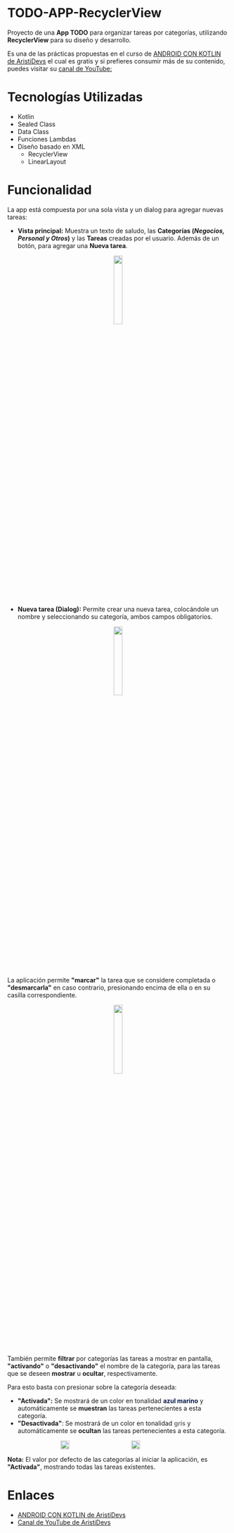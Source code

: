 # TODO-APP-RecyclerView
Proyecto de una **App TODO** para organizar tareas por categorías, utilizando **RecyclerView** para su diseño y desarrollo.

Es una de las prácticas propuestas en el curso de [ANDROID CON KOTLIN de AristiDevs](https://youtu.be/vJapzH_46a8) el cual es gratis y si prefieres consumir más de su contenido, puedes visitar su [canal de YouTube:](https://www.youtube.com/@AristiDevs)

# Tecnologías Utilizadas
- Kotlin
- Sealed Class
- Data Class
- Funciones Lambdas
- Diseño basado en XML
  - RecyclerView
  - LinearLayout

# Funcionalidad
La app está compuesta por una sola vista y un dialog para agregar nuevas tareas:

- **Vista principal:** Muestra un texto de saludo, las **Categorías (*Negocios, Personal y Otros*)** y las **Tareas** creadas por el usuario. Además de un botón, para agregar una **Nueva tarea**.<br>
<p align="center">
      <img width="20%" src="https://i.postimg.cc/g0ysTQ9P/Screenshot-1.png">
  </p>

- **Nueva tarea (Dialog):** Permite crear una nueva tarea, colocándole un nombre y seleccionando su categoría, ambos campos obligatorios.<br>
<p align="center">
      <img width="20%" src="https://i.postimg.cc/D00cmzS2/Screenshot-2.png">
  </p>


La aplicación permite **"marcar"** la tarea que se considere completada o **"desmarcarla"** en caso contrario, presionando encima de ella o en su casilla correspondiente.<br>
<p align="center">
      <img width="20%" src="https://i.postimg.cc/QCzJ7r7c/Screenshot-3.png">
  </p>

También permite **filtrar** por categorías las tareas a mostrar en pantalla, **"activando"** o **"desactivando"** el nombre de la categoría, para las tareas que se deseen **mostrar** u **ocultar**, respectivamente.

Para esto basta con presionar sobre la categoría deseada:

- **"Activada":** Se mostrará de un color en tonalidad **<span style="color: rgba(8,26,74,1)">azul marino</span>**  y automáticamente se **muestran** las tareas pertenecientes a esta categoría.
- **"Desactivada"**: Se mostrará de un color en tonalidad **<span style="color:#787878">gris</span>** y automáticamente se **ocultan** las tareas pertenecientes a esta categoría.<br>

<style>
  .contenedor-imagenes {
    display: flex;
    justify-content: center
  }

  .contenedor-imagenes img:first-child {
    margin-right: 60px;
  }
</style>

<div class="contenedor-imagenes">
      <img width="20%" src="https://i.postimg.cc/ydVj4jB3/Screenshot-4.png">
      <img width="20%" src="https://i.postimg.cc/63Y09Z5j/Screenshot-5.png">
  </div>

**Nota:** El valor por defecto de las categorías al iniciar la aplicación,  es **"Activada"**, mostrando todas las tareas existentes.

# Enlaces
- [ANDROID CON KOTLIN de AristiDevs](https://youtu.be/vJapzH_46a8)
- [Canal de YouTube de AristiDevs](https://www.youtube.com/@AristiDevs)